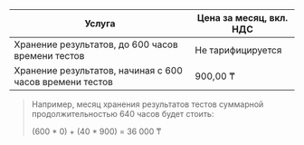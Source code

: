 | Услуга                                                  | Цена за месяц, вкл. НДС  |
| ------------------------------------------------------- | ------------------------ |
| Хранение результатов, до 600 часов времени тестов        | Не тарифицируется        |
| Хранение результатов, начиная с 600 часов времени тестов | 900,00 ₸                 |

> Например, месяц хранения результатов тестов суммарной продолжительностью 640 часов будет стоить:
>
> (600 * 0) + (40 * 900) = 36 000 ₸